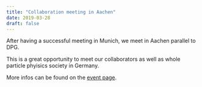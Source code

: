 ```yaml
---
title: "Collaboration meeting in Aachen"
date: 2019-03-28
draft: false
---
```


After having a successful meeting in Munich, we meet in Aachen parallel to DPG. 

This is a great opportunity to meet our collaborators as well as whole particle phyisics society in Germany. 

More infos can be found on the [event page](https://indico.physik.uni-muenchen.de/event/7/).
